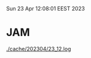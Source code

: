 Sun 23 Apr 12:08:01 EEST 2023
# JAM
<a href='./cache/202304/23_12.log'>./cache/202304/23_12.log</a>
